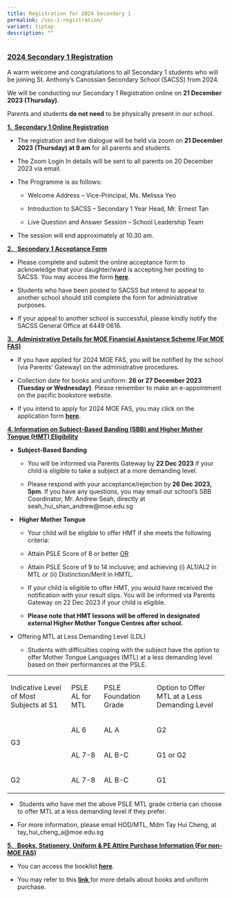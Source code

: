 ```yaml
---
title: Registration for 2024 Secondary 1
permalink: /sec-1-registration/
variant: tiptap
description: ""
---
```

<h3><strong><u>2024 Secondary 1 Registration</u></strong></h3><p>A warm welcome and congratulations to all Secondary 1 students who will be joining St. Anthony’s Canossian Secondary School (SACSS) from 2024.</p><p>We will be conducting our Secondary 1 Registration online on <strong>21 December 2023 (Thursday)</strong>.</p><p>Parents and students <strong>do not need</strong> to be physically present in our school.</p><p><strong><u>1.&nbsp; Secondary 1 Online Registration</u></strong></p><ul data-tight="true" class="tight"><li><p>The registration and live dialogue will be held via zoom on <strong>21 December 2023 (Thursday) at 9 am</strong> for all parents and students.</p></li><li><p>The Zoom Login In details will be sent to all parents on 20 December 2023 via email.</p></li><li><p>The Programme is as follows:</p><ul data-tight="true" class="tight"><li><p>Welcome Address – Vice-Principal, Ms. Melissa Yeo</p></li><li><p>Introduction to SACSS – Secondary 1 Year Head, Mr. Ernest Tan</p></li><li><p>Live Question and Answer Session – School Leadership Team</p></li></ul></li><li><p>The session will end approximately at 10.30 am.</p></li></ul><p><strong><u>2.&nbsp;&nbsp; Secondary 1 Acceptance Form</u></strong></p><ul data-tight="true" class="tight"><li><p>Please complete and submit the online acceptance form to acknowledge that your daughter/ward is accepting her posting to SACSS. You may access the form <strong><a href="https://form.gov.sg/658041ee38ddfa001217c922" rel="noopener noreferrer nofollow" target="_blank">here</a></strong>.</p></li><li><p>Students who have been posted to SACSS but intend to appeal to another school should still complete the form for administrative purposes.</p></li><li><p>If your appeal to another school is successful, please kindly notify the SACSS General Office at 6449 0616.</p></li></ul><p><strong><u>3.&nbsp;&nbsp; Administrative Details for MOE Financial Assistance Scheme (For MOE FAS)</u></strong></p><ul data-tight="true" class="tight"><li><p>If you have applied for 2024 MOE FAS, you will be notified by the school (via Parents’ Gateway) on the administrative procedures.</p></li><li><p>Collection date for books and uniform: <strong>26 or 27 December 2023 (Tuesday or Wednesday)</strong>. Please remember to make an e-appointment on the pacific bookstore website.</p></li><li><p>If you intend to apply for 2024 MOE FAS, you may click on the application form <strong><a href="https://go.gov.sg/moe-efas" rel="noopener noreferrer nofollow" target="_blank">here</a>.</strong></p></li></ul><p><strong><u>4. Information on Subject-Based Banding (SBB) and Higher Mother Tongue (HMT) Eligibility</u></strong></p><ul data-tight="true" class="tight"><li><p><strong>Subject-Based Banding</strong></p><ul data-tight="true" class="tight"><li><p>You will be informed via Parents Gateway by <strong>22 Dec 2023</strong> if your child is eligible to take a subject at a more demanding level.</p></li><li><p>Please respond with your acceptance/rejection by<strong> 26 Dec 2023, 5pm</strong>. If you have any questions, you may email our school’s SBB Coordinator, Mr. Andrew Seah, directly at <a rel="noopener noreferrer nofollow" target="_blank">seah_hui_shan_andrew@moe.edu.sg</a></p></li></ul></li><li><p>&nbsp;<strong>Higher Mother Tongue</strong></p><ul data-tight="true" class="tight"><li><p>Your child will be eligible to offer HMT if she meets the following criteria:</p></li><li><p>Attain PSLE Score of 8 or better <u>OR</u></p></li><li><p>Attain PSLE Score of 9 to 14 inclusive; and achieving (i) AL1/AL2 in MTL or (ii) Distinction/Merit in HMTL.</p></li><li><p>If your child is eligible to offer HMT, you would have received the notification with your result slips. You will be informed via Parents Gateway on 22 Dec 2023 if your child is eligible.</p></li><li><p><strong>Please note that HMT lessons will be offered in designated external Higher Mother Tongue Centres after school.</strong></p></li></ul></li><li><p>Offering MTL at Less Demanding Level (LDL)</p><ul data-tight="true" class="tight"><li><p>Students with difficulties coping with the subject have the option to offer Mother Tongue Languages (MTL) at a less demanding level based on their performances at the PSLE.</p></li></ul></li></ul><table><tbody><tr><td rowspan="1" colspan="1"><p>Indicative Level of Most Subjects at S1</p></td><td rowspan="1" colspan="1"><p>PSLE AL for MTL</p></td><td rowspan="1" colspan="1"><p>PSLE Foundation Grade</p></td><td rowspan="1" colspan="1"><p>Option to Offer MTL at a Less Demanding Level</p></td></tr><tr><td rowspan="2" colspan="1"><p>G3</p></td><td rowspan="1" colspan="1"><p>AL 6</p></td><td rowspan="1" colspan="1"><p>AL A</p></td><td rowspan="1" colspan="1"><p>G2</p></td></tr><tr><td rowspan="1" colspan="1"><p>AL 7-8</p></td><td rowspan="1" colspan="1"><p>AL B-C</p></td><td rowspan="1" colspan="1"><p>G1 or G2</p></td></tr><tr><td rowspan="1" colspan="1"><p>G2</p></td><td rowspan="1" colspan="1"><p>AL 7-8</p></td><td rowspan="1" colspan="1"><p>AL B-C</p></td><td rowspan="1" colspan="1"><p>G1</p></td></tr></tbody></table><ul data-tight="true" class="tight"><li><p>&nbsp;Students who have met the above PSLE MTL grade criteria can choose to offer MTL at a less demanding level if they prefer.</p></li><li><p>For more information, please email HOD/MTL, Mdm Tay Hui Cheng, at <a rel="noopener noreferrer nofollow" target="_blank">tay_hui_cheng_a@moe.edu.sg</a></p></li></ul><p><strong><u>5.&nbsp;&nbsp; Books, Stationery, Uniform &amp; PE Attire Purchase Information (For non-MOE FAS)</u></strong></p><ul data-tight="true" class="tight"><li><p>You can access the booklist <strong><a href="https://www.stanthonyscanossiansec.moe.edu.sg/files/One%20Stop/Booklist/S1_Final2024A.pdf" rel="noopener noreferrer nofollow" target="_blank">here</a></strong>.</p></li><li><p>You may refer to this <strong><a href="/files/Books_and_Uniform_Purchase_Info.pdf" rel="noopener noreferrer nofollow" target="_blank">link</a></strong><a href="/files/Books_and_Uniform_Purchase_Info.pdf" rel="noopener noreferrer nofollow" target="_blank"> </a>for more details about books and uniform purchase.</p></li></ul><p></p>